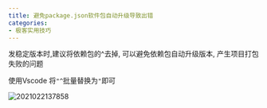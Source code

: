 ```yaml
---
title: 避免package.json软件包自动升级导致出错
categories:
- 极客实用技巧
---
```


发稳定版本时,建议将依赖包的^去掉, 可以避免依赖包自动升级版本, 产生项目打包失败的问题

使用Vscode 将`"^`批量替换为`"`即可



![2021022137858](https://cdn.fangyuanxiaozhan.com/assets/1612149731083QzNHwPT1.png)



